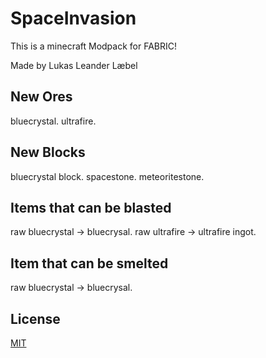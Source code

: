 # SpaceInvasion
This is a minecraft Modpack for FABRIC!

Made by Lukas Leander Læbel

## New Ores
bluecrystal.
ultrafire.

## New Blocks
bluecrystal block.
spacestone.
meteoritestone.

## Items that can be blasted
raw bluecrystal -> bluecrysal.
raw ultrafire -> ultrafire ingot.

## Item that can be smelted
raw bluecrystal -> bluecrysal.

## License
[MIT](https://choosealicense.com/licenses/mit/)

